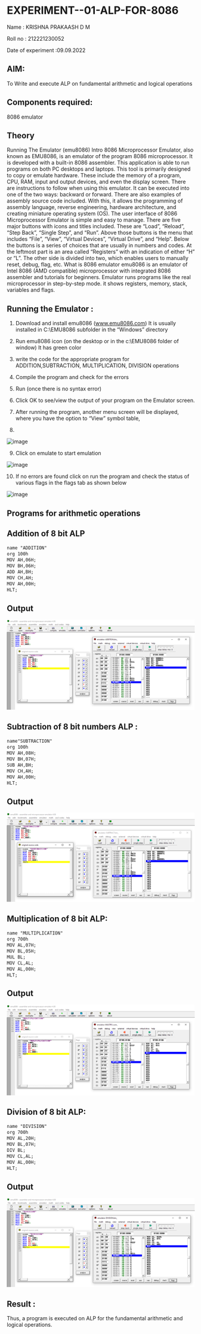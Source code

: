 # EXPERIMENT--01-ALP-FOR-8086
Name : KRISHNA PRAKAASH D M

Roll no : 212221230052

Date of experiment :09.09.2022

## AIM:
To Write and execute ALP on fundamental arithmetic and logical operations
## Components required: 
8086 emulator

## Theory 
Running The Emulator (emu8086) Intro 8086 Microprocessor Emulator, also known as EMU8086, is an emulator of the program 8086 microprocessor. It is developed with a built-in 8086 assembler. This application is able to run programs on both PC desktops and laptops. This tool is primarily designed to copy or emulate hardware. These include the memory of a program, CPU, RAM, input and output devices, and even the display screen. There are instructions to follow when using this emulator. It can be executed into one of the two ways: backward or forward. There are also examples of assembly source code included. With this, it allows the programming of assembly language, reverse engineering, hardware architecture, and creating miniature operating system (OS). The user interface of 8086 Microprocessor Emulator is simple and easy to manage. There are five major buttons with icons and titles included. These are “Load”, “Reload”, “Step Back”, “Single Step”, and “Run”. Above those buttons is the menu that includes “File”, “View”, “Virtual Devices”, “Virtual Drive”, and “Help”. Below the buttons is a series of choices that are usually in numbers and codes. At the leftmost part is an area called “Registers” with an indication of either “H” or “L”. The other side is divided into two, which enables users to manually reset, debug, flag, etc. What is 8086 emulator emu8086 is an emulator of Intel 8086 (AMD compatible) microprocessor with integrated 8086 assembler and tutorials for beginners. Emulator runs programs like the real microprocessor in step-by-step mode. it shows registers, memory, stack, variables and flags.


 ## Running the Emulator :
1.	Download and install emu8086 (www.emu8086.com) It is usually installed in C:\EMU8086 subfolder in the “Windows” directory
2.	  Run  emu8086 icon (on the desktop or in the c:\EMU8086 folder of window) It has green color 
 
 
3. write the code for the appropriate program for ADDITION,SUBTRACTION, MULTIPLICATION,  DIVISION operations 

4.	 Compile the program and check for the errors 
5.	Run (once there is no syntax error) 

6.	Click OK to see/view the output of your program on the Emulator screen. 


7.	After running the program, another menu screen will be displayed, where you have the option to “View” symbol table,
8.	 


![image](https://user-images.githubusercontent.com/36288975/189273263-d65baae9-4b8f-4723-afb3-c0ffa4052b04.png)











9.	Click on emulate to start emulation 








![image](https://user-images.githubusercontent.com/36288975/189273273-9bb36ec1-e2e8-4892-8d35-37707332bfdc.png)








10.	If no errors are found click on run the program and check the status of various flags in the flags tab as shown below 






![image](https://user-images.githubusercontent.com/36288975/189273277-113a2a33-4a40-4ff8-95a5-ecd3a1f504fe.png)







## Programs for arithmetic  operations

## Addition  of 8 bit ALP 
```
name "ADDITION"
org 100h
MOV AH,06H;
MOV BH,06H;
ADD AH,BH;
MOV CH,AH;
MOV AH,00H;
HLT;
```

## Output  
![Output-1](IMG-001.PNG)
 
## Subtraction   of 8 bit numbers  ALP :
```
name"SUBTRACTION"
org 100h
MOV AH,08H;
MOV BH,07H;
SUB AH,BH;
MOV CH,AH;
MOV AH,00H;
HLT;
```
 
## Output  
![Output-2](IMG-002.PNG)

## Multiplication of 8 bit ALP:
```
name "MULTIPLICATION"
org 700h
MOV AL,07H;
MOV BL,05H;
MUL BL;
MOV CL,AL;
MOV AL,00H;
HLT;
```

 ## Output  
![Output-3](IMG-003.PNG)

## Division of 8 bit ALP:
```
name "DIVISION"
org 700h
MOV AL,20H;
MOV BL,07H;
DIV BL;
MOV CL,AL;
MOV AL,00H;
HLT;
```
## Output  
![Output-4](IMG-004.PNG)

## Result :
 Thus, a program is executed on ALP for the fundamental arithmetic and logical operations.








